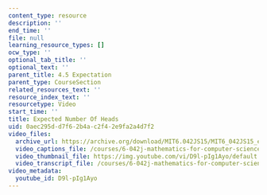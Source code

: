 ```yaml
---
content_type: resource
description: ''
end_time: ''
file: null
learning_resource_types: []
ocw_type: ''
optional_tab_title: ''
optional_text: ''
parent_title: 4.5 Expectation
parent_type: CourseSection
related_resources_text: ''
resource_index_text: ''
resourcetype: Video
start_time: ''
title: Expected Number Of Heads
uid: 0aec295d-d7f6-2b4a-c2f4-2e9fa2a4d7f2
video_files:
  archive_url: https://archive.org/download/MIT6.042JS15/MIT6_042JS15_expectheads_video_ipod.mp4
  video_captions_file: /courses/6-042j-mathematics-for-computer-science-spring-2015/e828b53047535567be7e8ad2b8f02521_D9l-pIg1Ayo.vtt
  video_thumbnail_file: https://img.youtube.com/vi/D9l-pIg1Ayo/default.jpg
  video_transcript_file: /courses/6-042j-mathematics-for-computer-science-spring-2015/1b99c963f8e7917ec2c904c935c4d4e9_D9l-pIg1Ayo.pdf
video_metadata:
  youtube_id: D9l-pIg1Ayo
---
```

